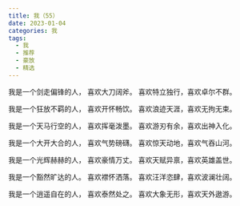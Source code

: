 ```yaml
---
title: 我（55）
date: 2023-01-04
categories: 我
tags:
  - 我
  - 推荐
  - 豪放
  - 精选
---
```


我是一个剑走偏锋的人，
喜欢大刀阔斧。<!--more-->
喜欢特立独行，喜欢卓尔不群。

我是一个狂放不羁的人，
喜欢开怀畅饮。
喜欢浪迹天涯，喜欢无拘无束。

我是一个天马行空的人，
喜欢挥毫泼墨。
喜欢游刃有余，喜欢出神入化。

我是一个大开大合的人，
喜欢气势磅礴。
喜欢惊天动地，喜欢气吞山河。

我是一个光辉赫赫的人，
喜欢豪情万丈。
喜欢天赋异禀，喜欢英雄盖世。

我是一个豁然旷达的人。
喜欢襟怀洒落。
喜欢汪洋恣肆，喜欢波澜壮阔。

我是一个逍遥自在的人，
喜欢泰然处之。
喜欢大象无形，喜欢天外遨游。